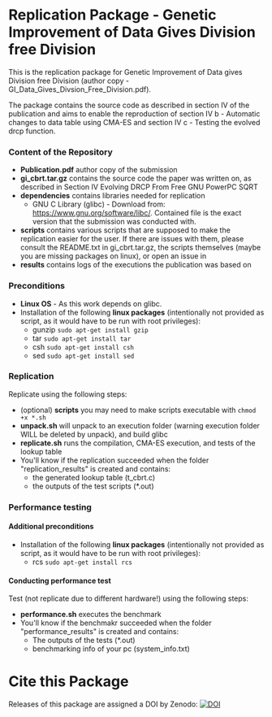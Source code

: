 # Replication Package - Genetic Improvement of Data Gives Division free Division

This is the replication package for Genetic Improvement of Data gives Division free Division  (author copy - GI_Data_Gives_Divsion_Free_Division.pdf).

The package contains the source code as described in section IV of the publication and aims to enable the reproduction of section IV b - Automatic changes to data table using CMA-ES and section IV c - Testing the evolved drcp function.

### Content of the Repository
- __Publication.pdf__ author copy of the submission
- __gi_cbrt.tar.gz__ contains the source code the paper was written on, as described in Section IV Evolving DRCP From Free GNU PowerPC SQRT
- __dependencies__ contains libraries needed for replication
  - GNU C Library (glibc) - Download from: https://www.gnu.org/software/libc/. Contained file is the exact version that the submission was conducted with.
- __scripts__ contains various scripts that are supposed to make the replication easier for the user. If there are issues with them, please consult the README.txt in gi_cbrt.tar.gz, the scripts themselves (maybe you are missing packages on linux), or open an issue in
- __results__ contains logs of the executions the publication was based on

### Preconditions

- __Linux OS__ - As this work depends on glibc.
- Installation of the following __linux packages__ (intentionally not provided as script, as it would have to be run with root privileges):
  - gunzip `sudo apt-get install gzip`
  - tar `sudo apt-get install tar`
  - csh `sudo apt-get install csh`
  - sed `sudo apt-get install sed`

### Replication

Replicate using the following steps:
- (optional) __scripts__ you may need to make scripts executable with `chmod +x *.sh`
- __unpack.sh__ will unpack to an execution folder (warning execution folder WILL be deleted by unpack), and build glibc
- __replicate.sh__ runs the compilation, CMA-ES execution, and tests of the lookup table
- You'll know if the replication succeeded when the folder "replication_results" is created and contains:
  - the generated lookup table (t_cbrt.c)
  - the outputs of the test scripts (*.out)

### Performance testing

#### Additional preconditions

- Installation of the following __linux packages__ (intentionally not provided as script, as it would have to be run with root privileges):
  - rcs `sudo apt-get install rcs`

#### Conducting performance test

Test (not replicate due to different hardware!) using the following steps:
-  __performance.sh__ executes the benchmark
- You'll know if the benchmakr succeeded when the folder "performance_results" is created and contains:
  - The outputs of the tests (*.out)
  - benchmarking info of your pc (system_info.txt)
  
# Cite this Package
Releases of this package are assigned a DOI by Zenodo:
[![DOI](https://zenodo.org/badge/254306965.svg)](https://zenodo.org/badge/latestdoi/254306965)